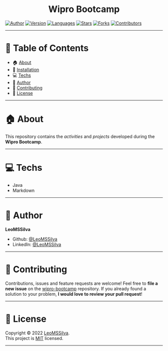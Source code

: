 <h1 align="center">Wipro Bootcamp
	<br/>
</h1>

[![Author](https://img.shields.io/badge/author-LeoMSSilva-blue?style=flat-square)](https://github.com/LeoMSSilva)
[![Version](https://img.shields.io/badge/version-1.0.0-blue.svg?cacheSeconds=2592000)](https://github.com/LeoMSSilva)
[![Languages](https://img.shields.io/github/languages/count/LeoMSSilva/wipro-bootcamp?color=blue&style=flat-square)](#)
[![Stars](https://img.shields.io/github/stars/LeoMSSilva/wipro-bootcamp?color=blue&style=flat-square)](https://github.com/LeoMSSilva/wipro-bootcamp/stargazers)
[![Forks](https://img.shields.io/github/forks/LeoMSSilva/wipro-bootcamp?color=blue&style=flat-square)](https://github.com/LeoMSSilva/wipro-bootcamp/network/members)
[![Contributors](https://img.shields.io/github/contributors/LeoMSSilva/wipro-bootcamp?color=blue&style=flat-square)](https://github.com/LeoMSSilva/wipro-bootcamp/graphs/contributors)

---

# :pushpin: Table of Contents

- :house: [About](#house-about)
- :dart: [Installation](#dart-installation)
- :computer: [Techs](#computer-techs)
- :bust_in_silhouette: [Author](#bust_in_silhouette-author)
- :handshake: [Contributing](#handshake-contributing)
- :scroll: [License](#scroll-license)

---

# :house: About

This repository contains the *activities* and *projects* developed during the **Wipro Bootcamp**.

---

# :computer: Techs

- Java
- Markdown

---

# :bust_in_silhouette: Author

**LeoMSSilva**

- Github: [@LeoMSSilva](https://github.com/LeoMSSilva)
- LinkedIn: [@LeoMSSilva](https://linkedin.com/in/LeoMSSilva)

---

# :handshake: Contributing

Contributions, issues and feature requests are welcome! Feel free to **file a new issue** on the [wipro-bootcamp](https://github.com/LeoMSSilva/wipro-bootcamp/issues) repository. If you already found a solution to your problem, **I would love to review your pull request**!

---

# :scroll: License

Copyright :copyright: 2022 [LeoMSSilva](https://github.com/LeoMSSilva).
<br/>
This project is [MIT](https://github.com/LeoMSSilva/wipro-bootcamp/blob/main/LICENSE) licensed.

---
